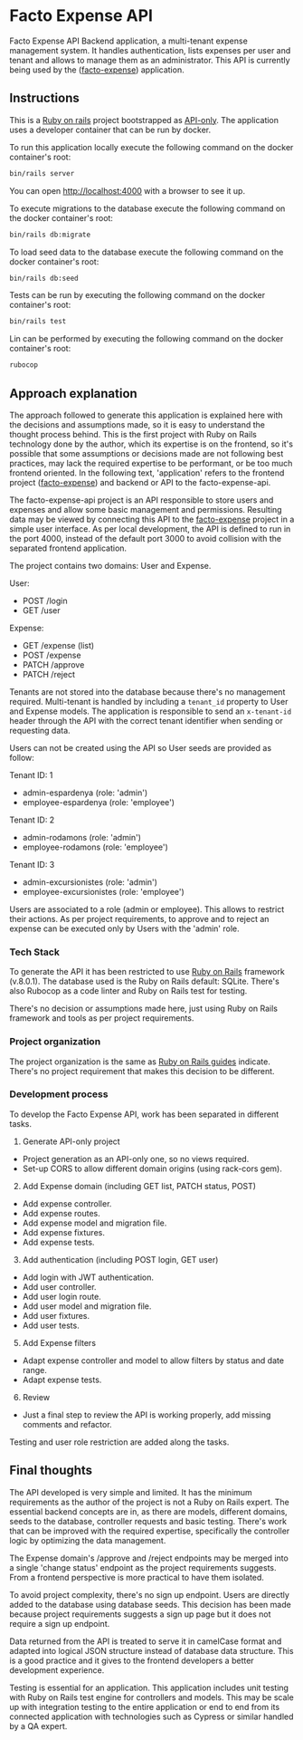 # Facto Expense API

Facto Expense API Backend application, a multi-tenant expense management system.
It handles authentication, lists expenses per user and tenant and allows to manage them as an administrator.
This API is currently being used by the ([facto-expense](https://github.com/Huespal/facto-expense)) application.


## Instructions

This is a [Ruby on rails](https://rubyonrails.org/) project bootstrapped as [API-only](https://guides.rubyonrails.org/api_app.html). The application uses a developer container that can be run by docker.

To run this application locally execute the following command on the docker container's root:

```bash
bin/rails server
```

You can open [http://localhost:4000](http://localhost:4000) with a browser to see it up.

To execute migrations to the database execute the following command on the docker container's root:

```bash
bin/rails db:migrate
```

To load seed data to the database execute the following command on the docker container's root:

```bash
bin/rails db:seed
```

Tests can be run by executing the following command on the docker container's root:

```bash
bin/rails test
```

Lin can be performed by executing the following command on the docker container's root:

```bash
rubocop
```

## Approach explanation

The approach followed to generate this application is explained here with the decisions and assumptions made, so it is easy to understand the thought process behind. This is the first project with Ruby on Rails technology done by the author, which its expertise is on the frontend, so it's possible that some assumptions or decisions made are not following best practices, may lack the required expertise to be performant, or be too much frontend oriented. In the following text, 'application' refers to the frontend project ([facto-expense](https://github.com/Huespal/facto-expense)) and backend or API to the facto-expense-api. 

The facto-expense-api project is an API responsible to store users and expenses and allow some basic management and permissions. Resulting data may be viewed by connecting this API to the [facto-expense](https://github.com/Huespal/facto-expense) project in a simple user interface. As per local development, the API is defined to run in the port 4000, instead of the default port 3000 to avoid collision with the separated frontend application.

The project contains two domains: User and Expense.

User:
- POST /login
- GET /user

Expense:
- GET /expense (list)
- POST /expense
- PATCH /approve
- PATCH /reject


Tenants are not stored into the database because there's no management required. 
Multi-tenant is handled by including a `tenant_id` property to User and Expense models.
The application is responsible to send an `x-tenant-id` header through the API with the correct tenant identifier when sending or requesting data.

Users can not be created using the API so User seeds are provided as follow:

Tenant ID: 1 
- admin-espardenya (role: 'admin')
- employee-espardenya (role: 'employee')

Tenant ID: 2
- admin-rodamons (role: 'admin')
- employee-rodamons (role: 'employee')

Tenant ID: 3
- admin-excursionistes (role: 'admin')
- employee-excursionistes (role: 'employee')

Users are associated to a role (admin or employee). This allows to restrict their actions.
As per project requirements, to approve and to reject an expense can be executed only by Users with the 'admin' role.

### Tech Stack

To generate the API it has been restricted to use [Ruby on Rails](https://rubyonrails.org/) framework (v.8.0.1). The database used is the Ruby on Rails default: SQLite. There's also Rubocop as a code linter and Ruby on Rails test for testing.

There's no decision or assumptions made here, just using Ruby on Rails framework and tools as per project requirements. 

### Project organization

The project organization is the same as [Ruby on Rails guides](https://guides.rubyonrails.org/getting_started.html#directory-structure) indicate. There's no project requirement that makes this decision to be different.


### Development process

To develop the Facto Expense API, work has been separated in different tasks.

1. Generate API-only project 
  - Project generation as an API-only one, so no views required.
  - Set-up CORS to allow different domain origins (using rack-cors gem).

2. Add Expense domain (including GET list, PATCH status, POST)
  - Add expense controller.
  - Add expense routes.
  - Add expense model and migration file.
  - Add expense fixtures.
  - Add expense tests.
 
3. Add authentication (including POST login, GET user)
  - Add login with JWT authentication.
  - Add user controller.
  - Add user login route.
  - Add user model and migration file.
  - Add user fixtures.
  - Add user tests.

5. Add Expense filters 
  - Adapt expense controller and model to allow filters by status and date range.
  - Adapt expense tests.

6. Review
  - Just a final step to review the API is working properly,
    add missing comments and refactor.

Testing and user role restriction are added along the tasks.


## Final thoughts

The API developed is very simple and limited. It has the minimum requirements as the author of the project is not a Ruby on Rails expert. The essential backend concepts are in, as there are models, different domains, seeds to the database, controller requests and basic testing. There's work that can be improved with the required expertise, specifically the controller logic by optimizing the data management.

The Expense domain's /approve and /reject endpoints may be merged into a single 'change status' endpoint as the project requirements suggests. From a frontend perspective is more practical to have them isolated.

To avoid project complexity, there's no sign up endpoint. Users are directly added to the database using database seeds. This decision has been made because project requirements suggests a sign up page but it does not require a sign up endpoint.

Data returned from the API is treated to serve it in camelCase format and adapted into logical JSON structure instead of database data structure. This is a good practice and it gives to the frontend developers a better development experience.

Testing is essential for an application. This application includes unit testing with Ruby on Rails test engine for controllers and models. This may be scale up with integration testing to the entire application or end to end from its connected application with technologies such as Cypress or similar handled by a QA expert.   
